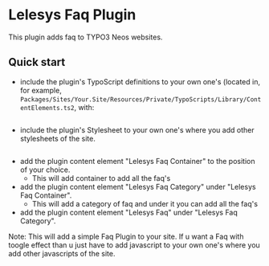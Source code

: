 Lelesys Faq Plugin
======================

This plugin adds faq to TYPO3 Neos websites.

Quick start
---------

* include the plugin's TypoScript definitions to your own one's (located in, for example, `Packages/Sites/Your.Site/Resources/Private/TypoScripts/Library/ContentElements.ts2`, with:

```include: resource://Lelesys.Plugin.Faq/Private/TypoScripts/Library/NodeTypes.ts2
```

* include the plugin's Stylesheet to your own one's where you add other stylesheets of the site.

```<link href="{f:uri.resource(path: 'resource://Lelesys.Plugin.Faq/Public/Stylesheets/Faq.css')}" rel="stylesheet" media="screen">
```

* add the plugin content element "Lelesys Faq Container" to the position of your choice.
   * This will add container to add all the faq's
* add the plugin content element "Lelesys Faq Category" under "Lelesys Faq Container".
   * This will add a category of faq and under it you can add all the faq's
* add the plugin content element "Lelesys Faq" under "Lelesys Faq Category".

Note: This will add a simple Faq Plugin to your site.
If u want a Faq with toogle effect than u just have to add javascript to your own one's where you add other javascripts of the site.

```<script src="{f:uri.resource(path: 'resource://Lelesys.Plugin.Faq/Public/JavaScript/Faq.js')}"></script>
```